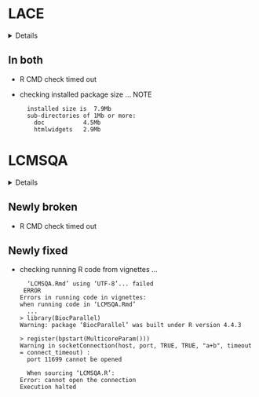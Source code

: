# LACE

<details>

* Version: 2.10.0
* GitHub: https://github.com/BIMIB-DISCo/LACE
* Source code: https://github.com/cran/LACE
* Date/Publication: 2024-10-29
* Number of recursive dependencies: 167

Run `revdepcheck::revdep_details(, "LACE")` for more info

</details>

## In both

*   R CMD check timed out
    

*   checking installed package size ... NOTE
    ```
      installed size is  7.9Mb
      sub-directories of 1Mb or more:
        doc           4.5Mb
        htmlwidgets   2.9Mb
    ```

# LCMSQA

<details>

* Version: 1.0.2
* GitHub: NA
* Source code: https://github.com/cran/LCMSQA
* Date/Publication: 2024-01-12 11:20:05 UTC
* Number of recursive dependencies: 149

Run `revdepcheck::revdep_details(, "LCMSQA")` for more info

</details>

## Newly broken

*   R CMD check timed out
    

## Newly fixed

*   checking running R code from vignettes ...
    ```
      ‘LCMSQA.Rmd’ using ‘UTF-8’... failed
     ERROR
    Errors in running code in vignettes:
    when running code in ‘LCMSQA.Rmd’
      ...
    > library(BiocParallel)
    Warning: package ‘BiocParallel’ was built under R version 4.4.3
    
    > register(bpstart(MulticoreParam()))
    Warning in socketConnection(host, port, TRUE, TRUE, "a+b", timeout = connect_timeout) :
      port 11699 cannot be opened
    
      When sourcing ‘LCMSQA.R’:
    Error: cannot open the connection
    Execution halted
    ```

